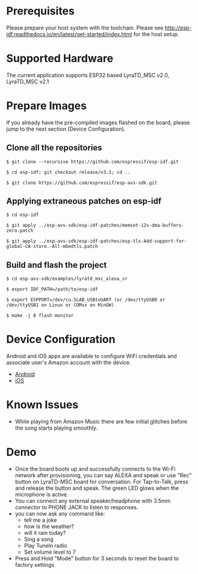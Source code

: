 # Prerequisites
Please prepare your host system with the toolchain. Please see http://esp-idf.readthedocs.io/en/latest/get-started/index.html for the host setup.

# Supported Hardware
The current application supports ESP32 based LyraTD_MSC v2.0, LyraTD_MSC v2.1

# Prepare Images
If you already have the pre-compiled images flashed on the board, please jump to the next section (Device Configuration).

## Clone all the repositories
```
$ git clone --recursive https://github.com/espressif/esp-idf.git

$ cd esp-idf; git checkout release/v3.1; cd ..

$ git clone https://github.com/espressif/esp-avs-sdk.git
```

## Applying extraneous patches on esp-idf
```
$ cd esp-idf

$ git apply ../esp-avs-sdk/esp-idf-patches/memset-i2s-dma-buffers-zero.patch

$ git apply ../esp-avs-sdk/esp-idf-patches/esp-tls-Add-support-for-global-CA-store.-All-mbedtls.patch
```

## Build and flash the project
```
$ cd esp-avs-sdk/examples/lyratd_msc_alexa_sr

$ export IDF_PATH=/path/to/esp-idf

$ export ESPPORT=/dev/cu.SLAB_USBtoUART (or /dev/ttyUSB0 or /dev/ttyUSB1 on Linux or COMxx on MinGW)

$ make -j 8 flash monitor
```

# Device Configuration
Android and iOS apps are available to configure WiFi credentials and associate user's Amazon account with the device.
* [Android](https://github.com/espressif/esp-avs-sdk/releases)
* [iOS](https://github.com/espressif/esp-idf-provisioning-ios/tree/versions/avs)

# Known Issues
* While playing from Amazon Music there are few initial glitches before the song starts playing smoothly.

# Demo
* Once the board boots up and successfully connects to the Wi-Fi network after provisioning, you can say ALEXA and speak or use "Rec" button on LyraTD-MSC board for conversation. For Tap-to-Talk, press and release the button and speak. The green LED glows when the microphone is active.
* You can connect any external speaker/headphone with 3.5mm connector to PHONE JACK to listen to responses.
* you can now ask any command like:
    * tell me a joke
    * how is the weather?
    * will it rain today?
    * Sing a song
    * Play TuneIn radio
    * Set volume level to 7
* Press and Hold "Mode" button for 3 seconds to reset the board to factory settings
